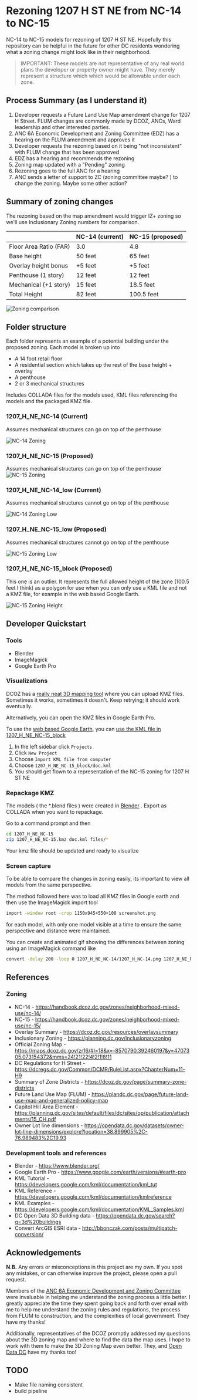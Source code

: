 # Rezoning 1207 H ST NE from NC-14 to NC-15
NC-14 to NC-15 models for rezoning of 1207 H ST NE.  Hopefully this repository can be helpful in the future for other DC residents wondering what a zoning change might look like in their neighborhood.

> IMPORTANT: These models are not representative of any real world plans the developer or property owner might have.  They merely represent a structure which which would be allowable under each zone.

## Process Summary (as I understand it)
1. Developer requests a Future Land Use Map amendment change for 1207 H Street.  FLUM changes are commonly made by DCOZ, ANCs, Ward leadership and other interested parties.
2. ANC 6A Economic Development and Zoning Committee (EDZ) has a hearing on the FLUM amendment and approves it
3. Developer requests the rezoning based on it being "not inconsistent" with FLUM change that has been approved
4. EDZ has a hearing and recommends the rezoning
5. Zoning map updated with a "Pending" zoning
6. Rezoning goes to the full ANC for a hearing
7. ANC sends a letter of support to ZC (zoning committee maybe? ) to change the zoning.  Maybe some other action?

## Summary of zoning changes
The rezoning based on the map amendment would trigger IZ+ zoning so we'll use Inclusionary Zoning numbers for comparison.

|                        | NC-14 (current) | NC-15 (proposed) |
| ---------------------- | --------------- | ---------------- |
| Floor Area Ratio (FAR) | 3.0             | 4.8              |
| Base height            | 50 feet         | 65 feet          |
| Overlay height bonus   | +5 feet         | +5 feet          | 
| Penthouse (1 story)    | 12 feet         | 12 feet          |
| Mechanical (+1 story)  | 15 feet         | 18.5 feet        |
| Total Height           | 82 feet         | 100.5 feet       |

![Zoning comparison](diff.gif "Visualization of zoning changes")

## Folder structure
Each folder represents an example of a potential building under the proposed zoning. Each model is broken up into
- A 14 foot retail floor
- A residential section which takes up the rest of the base height + overlay
- A penthouse
- 2 or 3 mechanical structures

Includes COLLADA files for the models used, KML files referencing the models and the packaged KMZ file.
### 1207_H_NE_NC-14 (Current)
Assumes mechanical structures can go on top of the penthouse

![NC-14 Zoning](1207_H_NE_NC-14/1207_H_NC-14.png "Rendering of NC-14 Zoning")

### 1207_H_NE_NC-15 (Proposed)
Assumes mechanical structures can go on top of the penthouse
![NC-15 Zoning](1207_H_NE_NC-15/1207_H_NE_NC-15.png "Rendering of NC-15 Zoning")

### 1207_H_NE_NC-14_low (Current)
Assumes mechanical structures cannot go on top of the penthouse

![NC-14 Zoning Low](1207_H_NE_NC-14_low/1207_H_NE_NC-14_low.png "Rendering of NC-14 Zoning with low mechanical")

### 1207_H_NE_NC-15_low (Proposed)
Assumes mechanical structures cannot go on top of the penthouse

![NC-15 Zoning Low](1207_H_NE_NC-15_low/1207_H_NE_NC-15_low.png "Rendering of NC-15 Zoning with low mechanical")

### 1207_H_NE_NC-15_block (Proposed)
This one is an outlier.  It represents the full allowed height of the zone (100.5 feet I think) as a polygon for use when you can only use a KML file and not a KMZ file, for example in the web based Google Earth.

![NC-15 Zoning Height](1207_H_NE_NC-15_block/1207_H_ST_NE_NC-15_zone.png "Rendering of NC-15 Zoning full height")

## Developer Quickstart

### Tools
- Blender
- ImageMagick
- Google Earth Pro

### Visualizations
DCOZ has a [really neat 3D mapping tool](https://maps.dcoz.dc.gov/3D/) where you can upload KMZ files.  Sometimes it works, sometimes it doesn't.  Keep retrying; it should work eventually.

Alternatively, you can open the KMZ files in Google Earth Pro.

To use the [web based Google Earth](https://earth.google.com), you can [use the KML file in 1207_H_NE_NC-15_block](1207_H_NE_NC-15_block/doc.kml)
1. In the left sidebar click `Projects`
2. Click `New Project`
3. Choose `Import KML file from computer`
4. Choose `1207_H_NE_NC-15_block/doc.kml`
5. You should get flown to a representation of the NC-15 zoning for 1207 H ST NE

### Repackage KMZ
The models ( the *.blend files ) were created in [Blender](https://www.blender.org/) . Export as COLLADA when you want to repackage.

Go to a command prompt and then
```sh
cd 1207_H_NE_NC-15
zip 1207_H_NE_NC-15.kmz doc.kml files/*
```

Your kmz file should be updated and ready to visualize

### Screen capture
To be able to compare the changes in zoning easily, its important to view all models from the same perspective.

The method followed here was to load all KMZ files in Google earth and then use the ImageMagick import tool
```bash
import -window root -crop 1150x945+550+100 screenshot.png
```

for each model, with only one model visible at a time to ensure the same perspective and distance were maintained.

You can create and animated gif showing the differences between zoning using an ImageMagick command like
```bash
convert -delay 200 -loop 0 1207_H_NE_NC-14/1207_H_NC-14.png 1207_H_NE_NC-15/1207_H_NE_NC-15.png diff.gif
```

## References
### Zoning
* NC-14 - https://handbook.dcoz.dc.gov/zones/neighborhood-mixed-use/nc-14/
* NC-15 - https://handbook.dcoz.dc.gov/zones/neighborhood-mixed-use/nc-15/
* Overlay Summary - https://dcoz.dc.gov/resources/overlaysummary
* Inclusionary Zoning - https://planning.dc.gov/inclusionaryzoning
* Official Zoning Map - https://maps.dcoz.dc.gov/zr16/#l=18&x=-8570790.392460197&y=4707305.073154372&mms=24!21!22!4!2!1!8!11
* DC Regulations for H Street - https://dcregs.dc.gov/Common/DCMR/RuleList.aspx?ChapterNum=11-H9
* Summary of Zone Districts - https://dcoz.dc.gov/page/summary-zone-districts
* Future Land Use Map (FLUM) - https://plandc.dc.gov/page/future-land-use-map-and-generalized-policy-map
* Capitol Hill Area Element - https://planning.dc.gov/sites/default/files/dc/sites/op/publication/attachments/15_CH.pdf
* Owner Lot line dimensions - https://opendata.dc.gov/datasets/owner-lot-line-dimensions/explore?location=38.899905%2C-76.989483%2C19.93

### Development tools and references
* Blender - https://www.blender.org/
* Google Earth Pro - https://www.google.com/earth/versions/#earth-pro
* KML Tutorial - https://developers.google.com/kml/documentation/kml_tut
* KML Reference - https://developers.google.com/kml/documentation/kmlreference
* KML Examples - https://developers.google.com/kml/documentation/KML_Samples.kml
* DC Open Data 3D Building data - https://opendata.dc.gov/search?q=3d%20buildings
* Convert ArcGIS ESRI data - http://bbonczak.com/posts/multipatch-conversion/

## Acknowledgements
__N.B.__ Any errors or misconceptions in this project are my own. If you spot any mistakes, or can otherwise improve the project, please open a pull request.

Members of the [ANC 6A Economic Development and Zoning Committee](https://anc6a.org/committees/) were invaluable in helping me understand the zoning process a little better. I greatly appreciate the time they spent going back and forth over email with me to help me understand the zoning rules and regulations, the process from FLUM to construction, and the complexities of local government. They have my thanks!

Additionally, representatives of the DCOZ promptly addressed my questions about the 3D zoning map and where to find the data the map uses. I hope to work with them to make the 3D Zoning Map even better. They, and [Open Data  DC](https://opendata.dc.gov/) have my thanks too!

## TODO
- Make file naming consistent
- build pipeline
